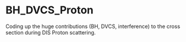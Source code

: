 # BH_DVCS_Proton
Coding up the huge contributions (BH, DVCS, interference) to the cross section during DIS Proton scattering.
